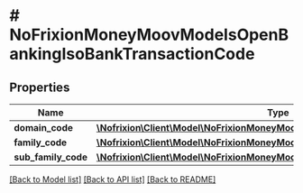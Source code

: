 # # NoFrixionMoneyMoovModelsOpenBankingIsoBankTransactionCode

## Properties

Name | Type | Description | Notes
------------ | ------------- | ------------- | -------------
**domain_code** | [**\Nofrixion\Client\Model\NoFrixionMoneyMoovModelsOpenBankingIsoCodeDetails**](NoFrixionMoneyMoovModelsOpenBankingIsoCodeDetails.md) |  | [optional]
**family_code** | [**\Nofrixion\Client\Model\NoFrixionMoneyMoovModelsOpenBankingIsoCodeDetails**](NoFrixionMoneyMoovModelsOpenBankingIsoCodeDetails.md) |  | [optional]
**sub_family_code** | [**\Nofrixion\Client\Model\NoFrixionMoneyMoovModelsOpenBankingIsoCodeDetails**](NoFrixionMoneyMoovModelsOpenBankingIsoCodeDetails.md) |  | [optional]

[[Back to Model list]](../../README.md#models) [[Back to API list]](../../README.md#endpoints) [[Back to README]](../../README.md)
